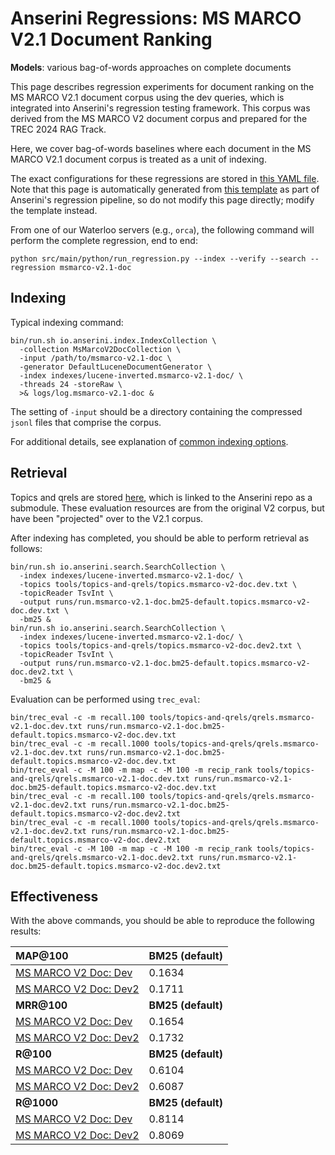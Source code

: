 # Anserini Regressions: MS MARCO V2.1 Document Ranking

**Models**: various bag-of-words approaches on complete documents

This page describes regression experiments for document ranking on the MS MARCO V2.1 document corpus using the dev queries, which is integrated into Anserini's regression testing framework.
This corpus was derived from the MS MARCO V2 document corpus and prepared for the TREC 2024 RAG Track.

Here, we cover bag-of-words baselines where each document in the MS MARCO V2.1 document corpus is treated as a unit of indexing.

The exact configurations for these regressions are stored in [this YAML file](../../src/main/resources/regression/msmarco-v2.1-doc.yaml).
Note that this page is automatically generated from [this template](../../src/main/resources/docgen/templates/msmarco-v2.1-doc.template) as part of Anserini's regression pipeline, so do not modify this page directly; modify the template instead.

From one of our Waterloo servers (e.g., `orca`), the following command will perform the complete regression, end to end:

```
python src/main/python/run_regression.py --index --verify --search --regression msmarco-v2.1-doc
```

## Indexing

Typical indexing command:

```
bin/run.sh io.anserini.index.IndexCollection \
  -collection MsMarcoV2DocCollection \
  -input /path/to/msmarco-v2.1-doc \
  -generator DefaultLuceneDocumentGenerator \
  -index indexes/lucene-inverted.msmarco-v2.1-doc/ \
  -threads 24 -storeRaw \
  >& logs/log.msmarco-v2.1-doc &
```

The setting of `-input` should be a directory containing the compressed `jsonl` files that comprise the corpus.

For additional details, see explanation of [common indexing options](../../docs/common-indexing-options.md).

## Retrieval

Topics and qrels are stored [here](https://github.com/castorini/anserini-tools/tree/master/topics-and-qrels), which is linked to the Anserini repo as a submodule.
These evaluation resources are from the original V2 corpus, but have been "projected" over to the V2.1 corpus.

After indexing has completed, you should be able to perform retrieval as follows:

```
bin/run.sh io.anserini.search.SearchCollection \
  -index indexes/lucene-inverted.msmarco-v2.1-doc/ \
  -topics tools/topics-and-qrels/topics.msmarco-v2-doc.dev.txt \
  -topicReader TsvInt \
  -output runs/run.msmarco-v2.1-doc.bm25-default.topics.msmarco-v2-doc.dev.txt \
  -bm25 &
bin/run.sh io.anserini.search.SearchCollection \
  -index indexes/lucene-inverted.msmarco-v2.1-doc/ \
  -topics tools/topics-and-qrels/topics.msmarco-v2-doc.dev2.txt \
  -topicReader TsvInt \
  -output runs/run.msmarco-v2.1-doc.bm25-default.topics.msmarco-v2-doc.dev2.txt \
  -bm25 &
```

Evaluation can be performed using `trec_eval`:

```
bin/trec_eval -c -m recall.100 tools/topics-and-qrels/qrels.msmarco-v2.1-doc.dev.txt runs/run.msmarco-v2.1-doc.bm25-default.topics.msmarco-v2-doc.dev.txt
bin/trec_eval -c -m recall.1000 tools/topics-and-qrels/qrels.msmarco-v2.1-doc.dev.txt runs/run.msmarco-v2.1-doc.bm25-default.topics.msmarco-v2-doc.dev.txt
bin/trec_eval -c -M 100 -m map -c -M 100 -m recip_rank tools/topics-and-qrels/qrels.msmarco-v2.1-doc.dev.txt runs/run.msmarco-v2.1-doc.bm25-default.topics.msmarco-v2-doc.dev.txt
bin/trec_eval -c -m recall.100 tools/topics-and-qrels/qrels.msmarco-v2.1-doc.dev2.txt runs/run.msmarco-v2.1-doc.bm25-default.topics.msmarco-v2-doc.dev2.txt
bin/trec_eval -c -m recall.1000 tools/topics-and-qrels/qrels.msmarco-v2.1-doc.dev2.txt runs/run.msmarco-v2.1-doc.bm25-default.topics.msmarco-v2-doc.dev2.txt
bin/trec_eval -c -M 100 -m map -c -M 100 -m recip_rank tools/topics-and-qrels/qrels.msmarco-v2.1-doc.dev2.txt runs/run.msmarco-v2.1-doc.bm25-default.topics.msmarco-v2-doc.dev2.txt
```

## Effectiveness

With the above commands, you should be able to reproduce the following results:

| **MAP@100**                                                                                                  | **BM25 (default)**|
|:-------------------------------------------------------------------------------------------------------------|-----------|
| [MS MARCO V2 Doc: Dev](https://microsoft.github.io/msmarco/TREC-Deep-Learning.html)                          | 0.1634    |
| [MS MARCO V2 Doc: Dev2](https://microsoft.github.io/msmarco/TREC-Deep-Learning.html)                         | 0.1711    |
| **MRR@100**                                                                                                  | **BM25 (default)**|
| [MS MARCO V2 Doc: Dev](https://microsoft.github.io/msmarco/TREC-Deep-Learning.html)                          | 0.1654    |
| [MS MARCO V2 Doc: Dev2](https://microsoft.github.io/msmarco/TREC-Deep-Learning.html)                         | 0.1732    |
| **R@100**                                                                                                    | **BM25 (default)**|
| [MS MARCO V2 Doc: Dev](https://microsoft.github.io/msmarco/TREC-Deep-Learning.html)                          | 0.6104    |
| [MS MARCO V2 Doc: Dev2](https://microsoft.github.io/msmarco/TREC-Deep-Learning.html)                         | 0.6087    |
| **R@1000**                                                                                                   | **BM25 (default)**|
| [MS MARCO V2 Doc: Dev](https://microsoft.github.io/msmarco/TREC-Deep-Learning.html)                          | 0.8114    |
| [MS MARCO V2 Doc: Dev2](https://microsoft.github.io/msmarco/TREC-Deep-Learning.html)                         | 0.8069    |
